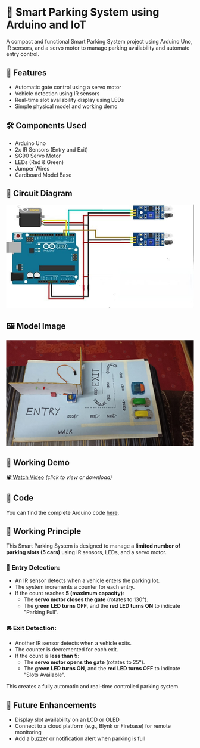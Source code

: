 # 🚗 Smart Parking System using Arduino and IoT

A compact and functional Smart Parking System project using Arduino Uno, IR sensors, and a servo motor to manage parking availability and automate entry control.

## 📌 Features
- Automatic gate control using a servo motor
- Vehicle detection using IR sensors
- Real-time slot availability display using LEDs
- Simple physical model and working demo

## 🛠️ Components Used
- Arduino Uno
- 2x IR Sensors (Entry and Exit)
- SG90 Servo Motor
- LEDs (Red & Green)
- Jumper Wires
- Cardboard Model Base

## 🔌 Circuit Diagram
![Circuit Diagram](circuit%20diagram.jpg)

## 🖼️ Model Image
![Model](model.jpg)

## 🎥 Working Demo
[📽️ Watch Video](working.mp4) *(click to view or download)*

## 🔗 Code
You can find the complete Arduino code [here](https://github.com/vivekpatel-1962/Smart-Parking-System/blob/main/smart_parking_system.ino).

## 🔄 Working Principle

This Smart Parking System is designed to manage a **limited number of parking slots (5 cars)** using IR sensors, LEDs, and a servo motor.

### 🚗 Entry Detection:
- An IR sensor detects when a vehicle enters the parking lot.
- The system increments a counter for each entry.
- If the count reaches **5 (maximum capacity)**:
  - The **servo motor closes the gate** (rotates to 130°).
  - The **green LED turns OFF**, and the **red LED turns ON** to indicate "Parking Full".

### 🚘 Exit Detection:
- Another IR sensor detects when a vehicle exits.
- The counter is decremented for each exit.
- If the count is **less than 5**:
  - The **servo motor opens the gate** (rotates to 25°).
  - The **green LED turns ON**, and the **red LED turns OFF** to indicate "Slots Available".

This creates a fully automatic and real-time controlled parking system.

## 🧠 Future Enhancements
- Display slot availability on an LCD or OLED
- Connect to a cloud platform (e.g., Blynk or Firebase) for remote monitoring
- Add a buzzer or notification alert when parking is full

